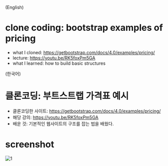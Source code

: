 (English)
# clone coding: bootstrap examples of pricing 
- what I cloned: https://getbootstrap.com/docs/4.0/examples/pricing/
- lecture: https://youtu.be/RK5foxPm5GA 
- what I learned: how to build basic structures



(한국어)
# 클론코딩: 부트스트랩 가격표 예시
- 클론코딩한 사이트: https://getbootstrap.com/docs/4.0/examples/pricing/
- 해당 강의: https://youtu.be/RK5foxPm5GA 
- 배운 것: 기본적인 웹사이트의 구조를 잡는 법을 배웠다.

# screenshot
![1](https://user-images.githubusercontent.com/61341571/95642234-326fb380-0ae2-11eb-8674-e42ed7192cf6.jpg)


